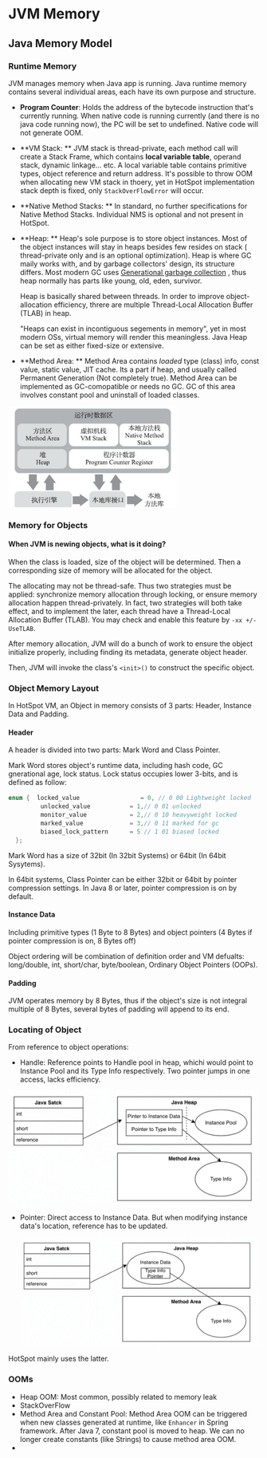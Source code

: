# JVM Memory 

## Java Memory Model

### Runtime Memory

JVM manages memory when Java app is running. Java runtime memory contains several individual areas, each have its own purpose and structure.

- **Program Counter**: Holds the address of the bytecode instruction that's currently running. When native code is running currently (and there is no java code running now), the PC will be set to undefined. Native code will not generate OOM.

- **VM Stack: ** JVM stack is thread-private, each method call will create a Stack Frame, which contains **local variable table**, operand stack, dynamic linkage... etc.  A local variable table contains primitive types, object reference and return address. It's possible to throw OOM when allocating new VM stack in thoery, yet in HotSpot implementation stack depth is fixed, only `StackOverFlowError` will occur.

- **Native Method Stacks: ** In standard, no further specifications for Native Method Stacks. Individual NMS is optional and not present in HotSpot.

- **Heap: ** Heap's sole purpose is to store object instances. Most of the object instances will stay in heaps besides few resides on stack ( thread-private only and is an optional optimization). Heap is where GC maily works with, and by garbage collectors' design, its structure differs. Most modern GC uses [Generational garbage collection](https://en.wikipedia.org/wiki/Tracing_garbage_collection#Generational_GC_(ephemeral_GC)) , thus heap normally has parts like young, old, eden, survivor. 

  Heap is basically shared between threads. In order to improve object-allocation efficiency, threre are multiple Thread-Local Allocation Buffer (TLAB) in heap.

  "Heaps can exist in incontiguous segements in memory", yet in most modern OSs, virtual memory will render this meaningless. Java Heap can be set as either fixed-size or extensive.

- **Method Area: ** Method Area contains *loaded* type (class) info, const value, static value, JIT cache. Its a part if heap, and usually called Permanent Generation (Not completely true). Method Area can be implemented as GC-comopatible or needs no GC. GC of this area involves constant pool and uninstall of loaded classes.

<img src="./images/mem-1.png" alt="image-20210913155833692" style="zoom:33%;" />

### Memory for Objects

#### When JVM is newing objects, what is it doing?

When the class is loaded,  size of the object will be determined. Then a corresponding size of memory will be allocated for the object. 

The allocating may not be thread-safe. Thus two strategies must be applied: synchronize memory allocation through locking, or ensure memory allocation happen thread-privately. In fact, two strategies will both take effect, and to implement the later, each thread have a Thread-Local Allocation Buffer (TLAB). You may check and enable this feature by `-xx +/-UseTLAB`. 

After memory allocation, JVM will do a bunch of work to ensure the object initialize properly, including finding its metadata, generate object header.

Then, JVM will invoke the class's `<init>()` to construct the specific object.

### Object Memory Layout

In HotSpot VM, an Object in memory consists of 3 parts: Header, Instance Data and Padding.

#### Header

A header is divided into two parts: Mark Word and Class Pointer.

Mark Word stores object's runtime data, including hash code, GC gnerational age, lock status. Lock status occupies lower 3-bits, and is defined as follow: 

```java
enum {  locked_value                 = 0, // 0 00 Lightweight locked
         unlocked_value           = 1,// 0 01 unlocked
         monitor_value            = 2,// 0 10 heavyweight locked
         marked_value             = 3,// 0 11 marked for gc
         biased_lock_pattern      = 5 // 1 01 biased locked
  };
```

Mark Word has a size of 32bit (In 32bit Systems) or 64bit (In 64bit Sysytems). 

In 64bit systems, Class Pointer can be either 32bit or 64bit by pointer compression settings. In Java 8 or later, pointer compression is on by default.

#### Instance Data

Including primitive types (1 Byte to 8 Bytes) and object pointers (4 Bytes if pointer compression is on, 8 Bytes off)

Object ordering will be combination of definition order and VM defualts: long/double, int, short/char, byte/boolean, Ordinary Object Pointers (OOPs).

#### Padding

JVM operates memory by 8 Bytes, thus if the object's size is not integral multiple of 8 Bytes, several bytes of padding will append to its end.

### Locating of Object 

From reference to object operations:

- Handle: Reference points to Handle pool in heap, whichi would point to Instance Pool and its Type Info respectively. Two pointer jumps in one access, lacks efficiency.

<img src="images/mem-3.png" alt="image-20210914153800776" style="zoom:50%;" />

- Pointer: Direct access to Instance Data. But when modifying instance data's location, reference has to be updated.

  <img src="images/mem-4.png" alt="image-20210914160313783" style="zoom:50%;" />

HotSpot mainly uses the latter.

### OOMs

- Heap OOM: Most common, possibly related to  memory leak
- StackOverFlow
- Method Area and Constant Pool: Method Area OOM can be triggered when new classes generated at runtime, like `Enhancer` in Spring framework. After Java 7, constant pool is moved to heap. We can no longer create constants (like Strings) to cause method area OOM.
- 